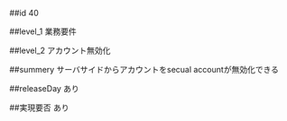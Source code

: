 ##id
40

##level_1
業務要件

##level_2
アカウント無効化

##summery
サーバサイドからアカウントをsecual accountが無効化できる

##releaseDay
あり

##実現要否
あり

